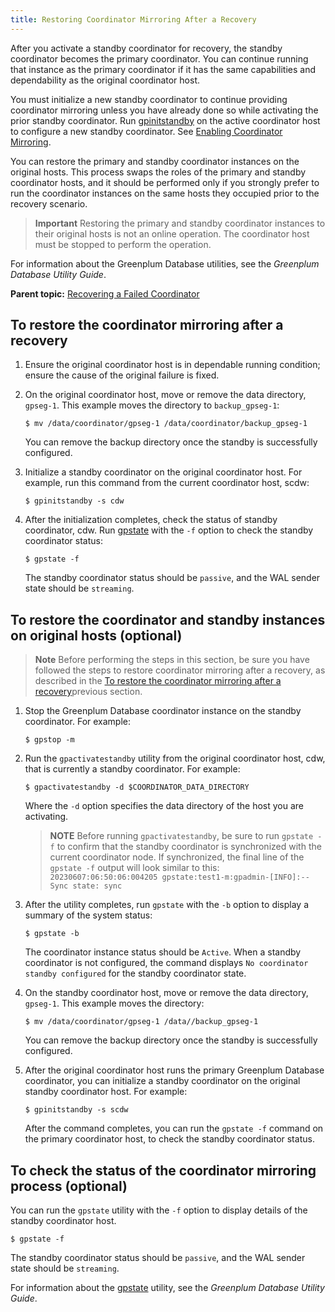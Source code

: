 ```yaml
---
title: Restoring Coordinator Mirroring After a Recovery 
---
```


After you activate a standby coordinator for recovery, the standby coordinator becomes the primary coordinator. You can continue running that instance as the primary coordinator if it has the same capabilities and dependability as the original coordinator host.

You must initialize a new standby coordinator to continue providing coordinator mirroring unless you have already done so while activating the prior standby coordinator. Run [gpinitstandby](../../../utility_guide/ref/gpinitstandby.html) on the active coordinator host to configure a new standby coordinator. See [Enabling Coordinator Mirroring](g-enabling-coordinator-mirroring.html).

You can restore the primary and standby coordinator instances on the original hosts. This process swaps the roles of the primary and standby coordinator hosts, and it should be performed only if you strongly prefer to run the coordinator instances on the same hosts they occupied prior to the recovery scenario.

> **Important** Restoring the primary and standby coordinator instances to their original hosts is not an online operation. The coordinator host must be stopped to perform the operation.

For information about the Greenplum Database utilities, see the *Greenplum Database Utility Guide*.

**Parent topic:** [Recovering a Failed Coordinator](../../highavail/topics/g-recovering-a-failed-coordinator.html)

## <a id="topic_us3_md4_npb"></a>To restore the coordinator mirroring after a recovery 

1.  Ensure the original coordinator host is in dependable running condition; ensure the cause of the original failure is fixed.
2.  On the original coordinator host, move or remove the data directory, `gpseg-1`. This example moves the directory to `backup_gpseg-1`:

    ```
    $ mv /data/coordinator/gpseg-1 /data/coordinator/backup_gpseg-1
    ```

    You can remove the backup directory once the standby is successfully configured.

3.  Initialize a standby coordinator on the original coordinator host. For example, run this command from the current coordinator host, scdw:

    ```
    $ gpinitstandby -s cdw
    ```

4.  After the initialization completes, check the status of standby coordinator, cdw. Run [gpstate](../../../utility_guide/ref/gpstate.html) with the `-f` option to check the standby coordinator status:

    ```
    $ gpstate -f
    ```

    The standby coordinator status should be `passive`, and the WAL sender state should be `streaming`.


## <a id="topic_dr3_ld4_npb"></a>To restore the coordinator and standby instances on original hosts \(optional\) 

> **Note** Before performing the steps in this section, be sure you have followed the steps to restore coordinator mirroring after a recovery, as described in the [To restore the coordinator mirroring after a recovery](#topic_us3_md4_npb)previous section.

1.  Stop the Greenplum Database coordinator instance on the standby coordinator. For example:

    ```
    $ gpstop -m
    ```

2.  Run the `gpactivatestandby` utility from the original coordinator host, cdw, that is currently a standby coordinator. For example:

    ```
    $ gpactivatestandby -d $COORDINATOR_DATA_DIRECTORY
    ```

    Where the `-d` option specifies the data directory of the host you are activating.

    >**NOTE**
    >Before running `gpactivatestandby`, be sure to run `gpstate -f` to confirm that the standby coordinator is synchronized with the current coordinator node. If synchronized, the final line of the `gpstate -f` output will look similar to this: `20230607:06:50:06:004205 gpstate:test1-m:gpadmin-[INFO]:--Sync state: sync`

3.  After the utility completes, run `gpstate` with the `-b` option to display a summary of the system status:

    ```
    $ gpstate -b
    ```

    The coordinator instance status should be `Active`. When a standby coordinator is not configured, the command displays `No coordinator standby configured` for the standby coordinator state.

4.  On the standby coordinator host, move or remove the data directory, `gpseg-1`. This example moves the directory:

    ```
    $ mv /data/coordinator/gpseg-1 /data//backup_gpseg-1
    ```

    You can remove the backup directory once the standby is successfully configured.

5.  After the original coordinator host runs the primary Greenplum Database coordinator, you can initialize a standby coordinator on the original standby coordinator host. For example:

    ```
    $ gpinitstandby -s scdw
    ```

    After the command completes, you can run the `gpstate -f` command on the primary coordinator host, to check the standby coordinator status.


## <a id="topic_i1h_kd4_npb"></a>To check the status of the coordinator mirroring process \(optional\) 

You can run the `gpstate` utility with the `-f` option to display details of the standby coordinator host.

```
$ gpstate -f
```

The standby coordinator status should be `passive`, and the WAL sender state should be `streaming`.

For information about the [gpstate](../../../utility_guide/ref/gpstate.html) utility, see the *Greenplum Database Utility Guide*.

